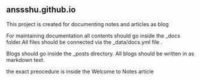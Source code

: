 ## anssshu.github.io
This project is created for documenting notes and articles as blog

For maintaining documentation  all contents should go inside the _docs folder.All files should be connected via the _data/docs.yml file .

Blogs should go inside the _posts directory.
All blogs should be written in as markdown text.

the exact preocedure is inside the Welcome to Notes article 
